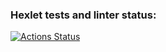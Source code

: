 ### Hexlet tests and linter status:
[![Actions Status](https://github.com/sfadeeva/qa-engineer-old-project-84/workflows/hexlet-check/badge.svg)](https://github.com/sfadeeva/qa-engineer-old-project-84/actions)